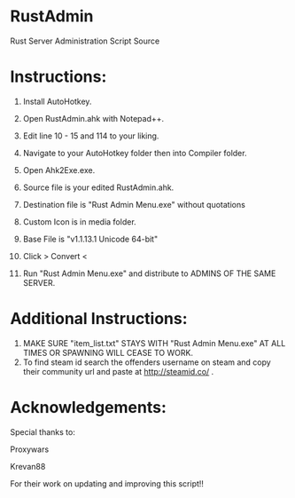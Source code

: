 RustAdmin
=========

Rust Server Administration Script Source

Instructions:
=========

1) Install AutoHotkey.

2) Open RustAdmin.ahk with Notepad++.

3) Edit line 10 - 15 and 114 to your liking.

4) Navigate to your AutoHotkey folder then into Compiler folder.

5) Open Ahk2Exe.exe.

6) Source file is your edited RustAdmin.ahk.

7) Destination file is "Rust Admin Menu.exe" without quotations

8) Custom Icon is in media folder.

9) Base File is "v1.1.13.1 Unicode 64-bit"

10) Click > Convert <

11) Run "Rust Admin Menu.exe" and distribute to ADMINS OF THE SAME SERVER.

Additional Instructions:
=========
1) MAKE SURE "item_list.txt" STAYS WITH "Rust Admin Menu.exe" AT ALL TIMES OR SPAWNING WILL CEASE TO WORK.
2) To find steam id search the offenders username on steam and copy their community url and paste at http://steamid.co/ .


Acknowledgements:
=========

Special thanks to:

Proxywars

Krevan88

For their work on updating and improving this script!!
